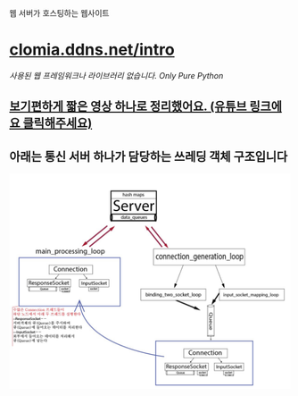 웹 서버가 호스팅하는 웹사이트
# [clomia.ddns.net/intro](http://clomia.ddns.net/intro)
_사용된 웹 프레임워크나 라이브러리 없습니다. Only Pure Python_
## [보기편하게 짧은 영상 하나로 정리했어요. (유튜브 링크에요 클릭해주세요)](https://youtu.be/rZmtYNPso2M)
## 아래는 통신 서버 하나가 담당하는 쓰레딩 객체 구조입니다
![](/img/쓰레딩객체.jpg)
